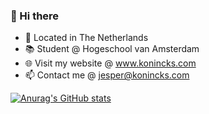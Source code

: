 ### 👋 Hi there 
- 📍 Located in The Netherlands
- 📚 Student @ Hogeschool van Amsterdam
- 🌐 Visit my website @ www.konincks.com
- 📫 Contact me @ jesper@konincks.com

[![Anurag's GitHub stats](https://github-readme-stats.vercel.app/api?username=jesperkonincks)](https://github.com/anuraghazra/github-readme-stats)

<!--
**jesperkonincks/jesperkonincks** is a ✨ _special_ ✨ repository because its `README.md` (this file) appears on your GitHub profile.

Here are some ideas to get you started:

- 🔭 I’m currently working on ...
- 🌱 I’m currently learning ...
- 👯 I’m looking to collaborate on ...
- 🤔 I’m looking for help with ...
- 💬 Ask me about ...
- 📫 How to reach me: ...
- 😄 Pronouns: ...
- ⚡ Fun fact: ...
-->
